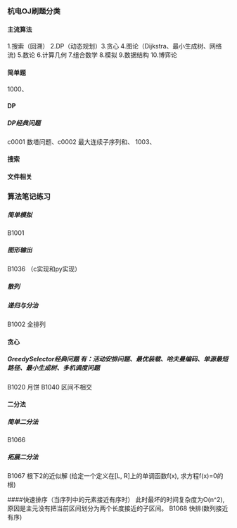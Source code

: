 ### 杭电OJ刷题分类
#### 主流算法
1.搜索（回溯） 2.DP（动态规划）3.贪心 4.图论（Dijkstra、最小生成树、网络流) 5.数论 6.计算几何 7.组合数学  8.模拟 9.数据结构 10.博弈论
#### 简单题
1000、

#### DP
##### DP经典问题
c0001 数塔问题、c0002 最大连续子序列和、
1003、

#### 搜索




#### 文件相关

### 算法笔记练习
##### 简单模拟 
B1001

##### 图形输出
B1036 （c实现和py实现）

##### 散列

##### 递归与分治
B1002 全排列

#### 贪心
##### GreedySelector经典问题 有：活动安排问题、最优装载、哈夫曼编码、单源最短路径、最小生成树、多机调度问题
B1020 月饼  B1040 区间不相交

#### 二分法
##### 简单二分法
B1066
##### 拓展二分法
B1067 根下2的近似解 (给定一个定义在[L, R]上的单调函数f(x), 求方程f(x)=0的根)

####快速排序（当序列中的元素接近有序时）
此时最坏的时间复杂度为O(n^2), 原因是主元没有把当前区间划分为两个长度接近的子区间。
B1068 快排(数列接近有序)








